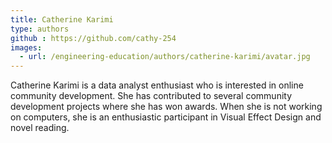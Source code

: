 ```yaml
---
title: Catherine Karimi
type: authors
github : https://github.com/cathy-254
images:
  - url: /engineering-education/authors/catherine-karimi/avatar.jpg
---
```

Catherine Karimi is a data analyst enthusiast who is interested in online community development. She has contributed to several community development projects where she has won awards. When she is not working on computers, she is an enthusiastic participant in Visual Effect Design and novel reading.
